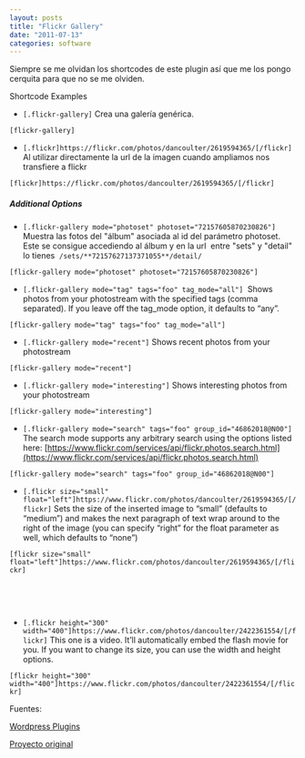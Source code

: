 ```yaml
---
layout: posts
title: "Flickr Gallery"
date: "2011-07-13"
categories: software
---
```


Siempre se me olvidan los shortcodes de este plugin así que me los pongo cerquita para que no se me olviden.

Shortcode Examples

- `[.flickr-gallery]` Crea una galería genérica.

`[flickr-gallery]`

- `[.flickr]https://flickr.com/photos/dancoulter/2619594365/[/flickr]` Al utilizar directamente la url de la imagen cuando ampliamos nos transfiere a flickr

`[flickr]https://flickr.com/photos/dancoulter/2619594365/[/flickr]`

##### Additional Options

- `[.flickr-gallery mode="photoset" photoset="72157605870230826"]` Muestra las fotos del "álbum" asociada al id del parámetro photoset. Este se consigue accediendo al álbum y en la url  entre "sets" y "detail" lo tienes  `/sets/**72157627137371055**/detail/`

`[flickr-gallery mode="photoset" photoset="72157605870230826"]`

- `[.flickr-gallery mode="tag" tags="foo" tag_mode="all"]`  Shows photos from your photostream with the specified tags (comma separated). If you leave off the tag\_mode option, it defaults to “any”.

`[flickr-gallery mode="tag" tags="foo" tag_mode="all"]`

- `[.flickr-gallery mode="recent"]` Shows recent photos from your photostream

`[flickr-gallery mode="recent"]`

- `[.flickr-gallery mode="interesting"]` Shows interesting photos from your photostream

`[flickr-gallery mode="interesting"]`

- `[.flickr-gallery mode="search" tags="foo" group_id="46862018@N00"]` The search mode supports any arbitrary search using the options listed here: [https://www.flickr.com/services/api/flickr.photos.search.html](https://www.flickr.com/services/api/flickr.photos.search.html)

`[flickr-gallery mode="search" tags="foo" group_id="46862018@N00"]`

- `[.flickr size="small" float="left"]https://www.flickr.com/photos/dancoulter/2619594365/[/flickr]` Sets the size of the inserted image to “small” (defaults to “medium”) and makes the next paragraph of text wrap around to the right of the image (you can specify “right” for the float parameter as well, which defaults to “none”)

`[flickr size="small" float="left"]https://www.flickr.com/photos/dancoulter/2619594365/[/flickr]`

 

 

- `[.flickr height="300" width="400"]https://www.flickr.com/photos/dancoulter/2422361554/[/flickr]` This one is a video. It’ll automatically embed the flash movie for you. If you want to change its size, you can use the width and height options.

`[flickr height="300" width="400"]https://www.flickr.com/photos/dancoulter/2422361554/[/flickr]`

Fuentes:

[Wordpress Plugins](https://wordpress.org/extend/plugins/flickr-gallery/other_notes/ "Flickr Gallery")

[Proyecto original](https://co.deme.me/projects/flickr-gallery/ "Flickr Gallery")
